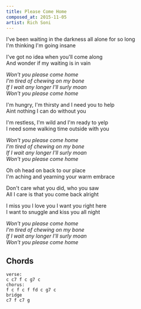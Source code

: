 ```yaml
---
title: Please Come Home
composed_at: 2015-11-05
artist: Rich Soni
---
```


I've been waiting in the darkness all alone for so long  
I'm thinking I'm going insane  

I've got no idea when you'll come along  
And wonder if my waiting is in vain  

*Won't you please come home*  
*I'm tired of chewing on my bone*  
*If I wait any longer I'll surly moan*  
*Won't you please come home*  

I'm hungry, I'm thirsty and I need you to help  
Aint nothing I can do without you  

I'm restless, I'm wild and I'm ready to yelp  
I need some walking time outside with you  

*Won't you please come home*  
*I'm tired of chewing on my bone*  
*If I wait any longer I'll surly moan*  
*Won't you please come home*  

Oh oh head on back to our place  
I'm aching and yearning your warm embrace  

Don't care what you did, who you saw  
All I care is that you come back alright  

I miss you I love you I want you right here  
I want to snuggle and kiss you all night  

*Won't you please come home*  
*I'm tired of chewing on my bone*  
*If I wait any longer I'll surly moan*  
*Won't you please come home*  

## Chords

```
verse:
c c7 f c g7 c
chorus:
f c f c f fd c g7 c
bridge
c7 f c7 g
```
